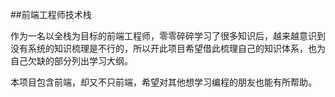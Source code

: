 ##前端工程师技术栈

作为一名以全栈为目标的前端工程师，零零碎碎学习了很多知识后，越来越意识到没有系统的知识梳理是不行的，所以开此项目希望借此梳理自己的知识体系，也为自己欠缺的部分列出学习大纲。

本项目包含前端，却又不只前端，希望对其他想学习编程的朋友也能有所帮助。